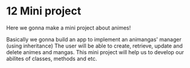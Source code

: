 # 12 Mini project

Here we gonna make a mini project about animes!

Basically we gonna build an app to implement an animangas' manager (using inheritance)
The user will be able to create, retrieve, update and delete animes and mangas.
This mini project will help us to develop our abilites of classes, methods and etc.
